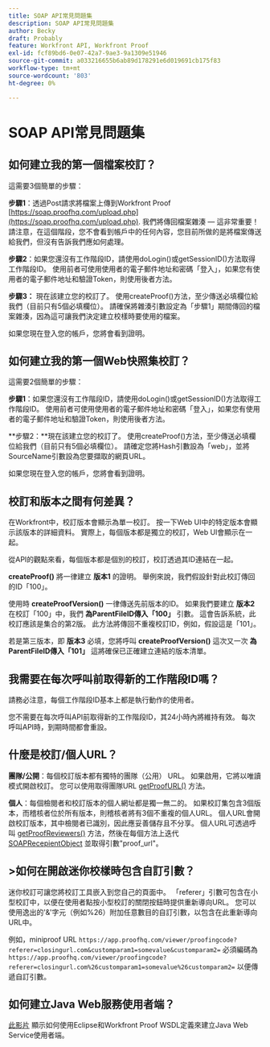 ```yaml
---
title: SOAP API常見問題集
description: SOAP API常見問題集
author: Becky
draft: Probably
feature: Workfront API, Workfront Proof
exl-id: fcf89bd6-0e07-42a7-9ae3-9a1309e51946
source-git-commit: a033216655b6ab89d178291e6d019691cb175f83
workflow-type: tm+mt
source-wordcount: '803'
ht-degree: 0%

---
```


# SOAP API常見問題集

## 如何建立我的第一個檔案校訂？

這需要3個簡單的步驟：

**步驟1**：透過Post請求將檔案上傳到Workfront Proof  [https://soap.proofhq.com/upload.php](https://soap.proofhq.com/upload.php). 我們將傳回檔案雜湊 — 這非常重要！ 請注意，在這個階段，您不會看到帳戶中的任何內容，您目前所做的是將檔案傳送給我們，但沒有告訴我們應如何處理。

**步驟2**：如果您還沒有工作階段ID，請使用doLogin()或getSessionID()方法取得工作階段ID。 使用前者可使用使用者的電子郵件地址和密碼「登入」，如果您有使用者的電子郵件地址和驗證Token，則使用後者方法。

**步驟3：** 現在該建立您的校訂了。 使用createProof()方法，至少傳送必填欄位給我們（目前只有5個必填欄位）。 請確保將雜湊引數設定為「步驟1」期間傳回的檔案雜湊，因為這可讓我們決定建立校樣時要使用的檔案。

如果您現在登入您的帳戶，您將會看到證明。

## 如何建立我的第一個Web快照集校訂？

這需要2個簡單的步驟：

**步驟1**：如果您還沒有工作階段ID，請使用doLogin()或getSessionID()方法取得工作階段ID。 使用前者可使用使用者的電子郵件地址和密碼「登入」，如果您有使用者的電子郵件地址和驗證Token，則使用後者方法。

**步驟2：**現在該建立您的校訂了。 使用createProof()方法，至少傳送必填欄位給我們（目前只有5個必填欄位）。 請確定您將Hash引數設為「web」，並將SourceName引數設為您要擷取的網頁URL。

如果您現在登入您的帳戶，您將會看到證明。

## 校訂和版本之間有何差異？

在Workfront中，校訂版本會顯示為單一校訂。 按一下Web UI中的特定版本會顯示該版本的詳細資料。 實際上，每個版本都是獨立的校訂，Web UI會顯示在一起。

從API的觀點來看，每個版本都是個別的校訂，校訂透過其ID連結在一起。

**createProof()** 將一律建立 **版本1** 的證明。 舉例來說，我們假設針對此校訂傳回的ID「100」。

使用時 **createProofVersion()** 一律傳送先前版本的ID。 如果我們要建立 **版本2** 在校訂「100」中，我們 **為ParentFileID傳入「100」** 引數。 這會告訴系統，此校訂應該是集合的第2版。 此方法將傳回不重複校訂ID，例如，假設這是「101」。

若是第三版本，即 **版本3** 必填，您將呼叫 **createProofVersion()** 這次又一次 **為ParentFileID傳入「101」** 這將確保已正確建立連結的版本清單。

## 我需要在每次呼叫前取得新的工作階段ID嗎？

請務必注意，每個工作階段ID基本上都是執行動作的使用者。 

您不需要在每次呼叫API前取得新的工作階段ID，其24小時內將維持有效。 每次呼叫API時，到期時間都會重設。

## 什麼是校訂/個人URL？

**團隊/公開**：每個校訂版本都有獨特的團隊（公用） URL。 如果啟用，它將以唯讀模式開啟校訂。 您可以使用取得團隊URL [getProofURL()](http://api.proofhq.com/home/proofs/getproofurl) 方法。

**個人**：每個檢閱者和校訂版本的個人網址都是獨一無二的。 如果校訂集包含3個版本，而稽核者位於所有版本，則稽核者將有3個不重複的個人URL。 個人URL會開啟校訂版本，其中檢閱者已識別，因此應妥善儲存且不分享。 個人URL可透過呼叫 [getProofReviewers()](http://api.proofhq.com/home/proofs/getproofreviewers) 方法，然後在每個方法上迭代  [SOAPRecepientObject](http://api.proofhq.com/home/objects/soaprecipientobject) 並取得引數&quot;proof_url&quot;。

## >如何在開啟迷你校樣時包含自訂引數？

迷你校訂可讓您將校訂工具嵌入到您自己的頁面中。 「referer」引數可包含在小型校訂中，以便在使用者點按小型校訂的關閉按鈕時提供重新導向URL。 您可以使用逸出的&#39;&amp;&#39;字元（例如%26）附加任意數目的自訂引數，以包含在此重新導向URL中。

例如，miniproof URL
`https://app.proofhq.com/viewer/proofingcode?referer=closingurl.com&customparam1=somevalue&customparam2=` 必須編碼為 
`https://app.proofhq.com/viewer/proofingcode?referer=closingurl.com%26customparam1=somevalue%26customparam2=` 以便傳遞自訂引數。

## 如何建立Java Web服務使用者端？

[此影片](http://screencast.com/t/xsSNrqs5b) 顯示如何使用Eclipse和Workfront Proof WSDL定義來建立Java Web Service使用者端。

